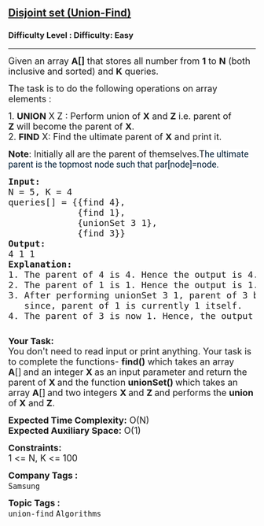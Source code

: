 <h2><a href="https://www.geeksforgeeks.org/problems/disjoint-set-union-find/0">Disjoint set (Union-Find)</a></h2><h3>Difficulty Level : Difficulty: Easy</h3><hr><div class="problems_problem_content__Xm_eO"><p><span style="font-size: 18px;">Given an array <strong>A[]</strong>&nbsp;that stores all number from <strong>1</strong> to <strong>N</strong> (both inclusive and sorted) and <strong>K</strong>&nbsp;queries.</span></p>
<p><span style="font-size: 18px;">The task is to do the following operations on array elements :</span></p>
<p><span style="font-size: 18px;">1.&nbsp;<strong>UNION</strong>&nbsp;X Z :&nbsp;Perform&nbsp;union of <strong>X</strong>&nbsp;and <strong>Z</strong>&nbsp;i.e.&nbsp;parent of <strong>Z</strong>&nbsp;will become the parent of <strong>X</strong>.<br>2.&nbsp;<strong>FIND</strong> X: Find the ultimate parent of <strong>X</strong> and print it.</span></p>
<p><span style="font-size: 18px;"><strong>Note</strong>: Initially all are the parent of themselves.T</span><span style="color: #001d35; font-family: 'Google Sans', Roboto, 'Helvetica Neue', Arial, sans-serif; font-size: 18px; background-color: #ffffff;">he ultimate parent is the topmost node such that par[node]=node.</span></p>
<pre><span style="font-size: 18px;"><strong>Input:</strong>
N = 5, K = 4
queries[] = {{find 4},
&nbsp;            {find 1},
&nbsp;            {unionSet 3 1},
&nbsp;            {find 3}}
<strong>Output:</strong>
4 1 1
<strong>Explanation:</strong>
1. The parent of 4 is 4. Hence the output is 4.
2. The parent of 1 is 1. Hence the output is 1.
3. After performing unionSet 3 1, parent of 3 becomes 1,
&nbsp;  since, parent of 1 is currently 1 itself.
4. The parent of 3 is now 1. Hence, the output is 1.
</span>
</pre>
<p><span style="font-size: 18px;"><strong>Your Task:</strong>&nbsp;&nbsp;<br>You don't need to read input or print anything. Your task is to complete the&nbsp;functions-&nbsp;<strong>find</strong><strong>()</strong>&nbsp;which takes an array <strong>A</strong>[]<strong>&nbsp;</strong>and an integer <strong>X </strong>as&nbsp;an input parameter and return the parent of&nbsp;<strong>X&nbsp;</strong>and the function <strong>unionSet()&nbsp;</strong>which takes an array <strong>A</strong>[]<strong>&nbsp;</strong>and two integers&nbsp;<strong>X&nbsp;</strong>and&nbsp;<strong>Z&nbsp;</strong>and performs the <strong>union</strong> of&nbsp;<strong>X</strong>&nbsp;and <strong>Z</strong>.</span></p>
<p><span style="font-size: 18px;"><strong>Expected Time Complexity:</strong>&nbsp;O(N)<br><strong>Expected Auxiliary Space:</strong>&nbsp;O(1)</span></p>
<p><span style="font-size: 18px;"><strong>Constraints:</strong><br>1 &lt;= N, K&nbsp;&lt;= 100</span></p></div><p><span style=font-size:18px><strong>Company Tags : </strong><br><code>Samsung</code>&nbsp;<br><p><span style=font-size:18px><strong>Topic Tags : </strong><br><code>union-find</code>&nbsp;<code>Algorithms</code>&nbsp;
